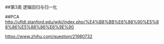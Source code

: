 ##第3周 逻辑回归与归一化




##PCA 
http://ufldl.stanford.edu/wiki/index.php/%E4%B8%BB%E6%88%90%E5%88%86%E5%88%86%E6%9E%90


https://www.zhihu.com/question/21980732


